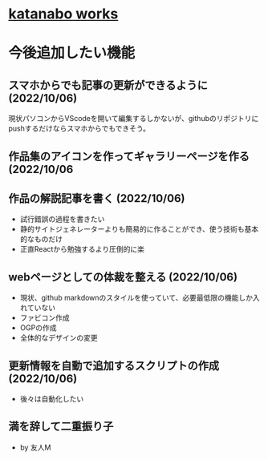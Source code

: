 <link rel="stylesheet" href="./github-markdown.css" type="text/css">
<link rel="stylesheet" href="toc.css">
<head>
<meta name="viewport" content="width=device-width, initial-scale=1.0, maximum-scale=1.0, minimum-scale=1.0">
</head>


# [katanabo works](./index.html)
# 今後追加したい機能
<div id="ToC"></div>

## スマホからでも記事の更新ができるように(2022/10/06)
現状パソコンからVScodeを開いて編集するしかないが、githubのリポジトリにpushするだけならスマホからでもできそう。

## 作品集のアイコンを作ってギャラリーページを作る(2022/10/06

## 作品の解説記事を書く (2022/10/06)
- 試行錯誤の過程を書きたい
- 静的サイトジェネレーターよりも簡易的に作ることができ、使う技術も基本的なものだけ
- 正直Reactから勉強するより圧倒的に楽

## webページとしての体裁を整える (2022/10/06)
- 現状、github markdownのスタイルを使っていて、必要最低限の機能しか入れていない
- ファビコン作成
- OGPの作成
- 全体的なデザインの変更

## 更新情報を自動で追加するスクリプトの作成 (2022/10/06)
- 後々は自動化したい

## 満を辞して二重振り子
- by 友人M

<script src="toc.js"></script>
